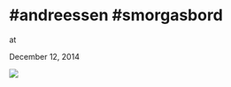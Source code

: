 # #andreessen #smorgasbord











at

December 12, 2014















![](Screenshot%2Bfrom%2B2014-12-12%2B15%3A57%3A25.png)
